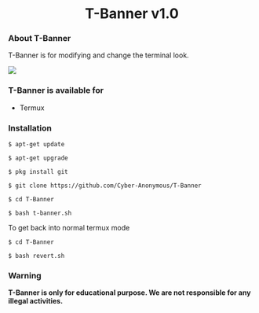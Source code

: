 <h1 align="center"> T-Banner v1.0 </h1>



### About T-Banner
T-Banner is for modifying and change the terminal look.

![](Image/image.jpg)


### T-Banner is available for
- Termux

### Installation
```
$ apt-get update
```
```
$ apt-get upgrade
```
```
$ pkg install git
```
```
$ git clone https://github.com/Cyber-Anonymous/T-Banner
```
```
$ cd T-Banner
```
```
$ bash t-banner.sh
```
To get back into normal termux mode
```
$ cd T-Banner
```
```
$ bash revert.sh
```

### Warning
**T-Banner is only for educational purpose. We are not responsible for any illegal activities.**



